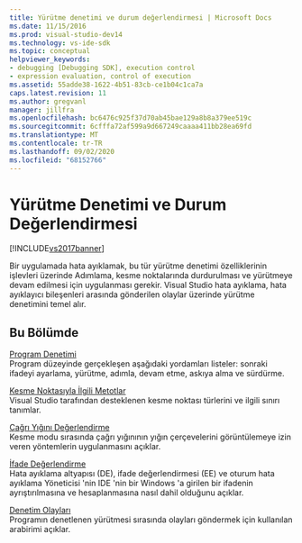 ```yaml
---
title: Yürütme denetimi ve durum değerlendirmesi | Microsoft Docs
ms.date: 11/15/2016
ms.prod: visual-studio-dev14
ms.technology: vs-ide-sdk
ms.topic: conceptual
helpviewer_keywords:
- debugging [Debugging SDK], execution control
- expression evaluation, control of execution
ms.assetid: 55adde38-1622-4b51-83cb-ce1b04c1ca7a
caps.latest.revision: 11
ms.author: gregvanl
manager: jillfra
ms.openlocfilehash: bc6476c925f37d70ab45bae129a8b8a379ee519c
ms.sourcegitcommit: 6cfffa72af599a9d667249caaaa411bb28ea69fd
ms.translationtype: MT
ms.contentlocale: tr-TR
ms.lasthandoff: 09/02/2020
ms.locfileid: "68152766"
---
```

# <a name="execution-control-and-state-evaluation"></a>Yürütme Denetimi ve Durum Değerlendirmesi
[!INCLUDE[vs2017banner](../../includes/vs2017banner.md)]

Bir uygulamada hata ayıklamak, bu tür yürütme denetimi özelliklerinin işlevleri üzerinde Adımlama, kesme noktalarında durdurulması ve yürütmeye devam edilmesi için uygulanması gerekir. Visual Studio hata ayıklama, hata ayıklayıcı bileşenleri arasında gönderilen olaylar üzerinde yürütme denetimini temel alır.  
  
## <a name="in-this-section"></a>Bu Bölümde  
 [Program Denetimi](../../extensibility/debugger/program-control.md)  
 Program düzeyinde gerçekleşen aşağıdaki yordamları listeler: sonraki ifadeyi ayarlama, yürütme, adımla, devam etme, askıya alma ve sürdürme.  
  
 [Kesme Noktasıyla İlgili Metotlar](../../extensibility/debugger/breakpoint-related-methods.md)  
 Visual Studio tarafından desteklenen kesme noktası türlerini ve ilgili sınırı tanımlar.  
  
 [Çağrı Yığını Değerlendirme](../../extensibility/debugger/call-stack-evaluation.md)  
 Kesme modu sırasında çağrı yığınının yığın çerçevelerini görüntülemeye izin veren yöntemlerin uygulanmasını açıklar.  
  
 [İfade Değerlendirme](../../extensibility/debugger/expression-evaluation-visual-studio-debugging-sdk.md)  
 Hata ayıklama altyapısı (DE), ifade değerlendirmesi (EE) ve oturum hata ayıklama Yöneticisi 'nin IDE 'nin bir Windows 'a girilen bir ifadenin ayrıştırılmasına ve hesaplanmasına nasıl dahil olduğunu açıklar.  
  
 [Denetim Olayları](../../extensibility/debugger/control-events.md)  
 Programın denetlenen yürütmesi sırasında olayları göndermek için kullanılan arabirimi açıklar.
